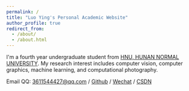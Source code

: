 ```yaml
---
permalink: /
title: "Luo Ying's Personal Academic Website"
author_profile: true
redirect_from: 
  - /about/
  - /about.html
---
```


I'm a fourth year undergraduate student from [HNU, HUNAN NORMAL UNIVERSITY](https://www.hunnu.edu.cn/). My research interest includes computer vision, computer graphics, machine learning, and computational photography.

Email QQ: 3611544427@qq.com / [Github](https://github.com/yingluo2002) / [Wechat](../images/wechat.jpg) / [CSDN](https://blog.csdn.net/sixibiheye)

